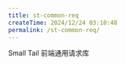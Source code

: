 ```yaml
---
title: st-common-req
createTime: 2024/12/24 03:10:48
permalink: /st-common-req/
---
```


Small Tail 前端通用请求库

<LinkCard title="Npm" href="https://www.npmjs.com/package/st-common-req" icon="devicon:npm"/>
<LinkCard title="Gitee" href="https://gitee.com/tongchaowei/small-tail-common-req" icon="simple-icons:gitee"/>

[//]: # (<LinkCard title="bilibili" href="https://www.bilibili.com/video/BV1nQD3YvE5q/" icon="fa6-brands:bilibili"/>)
